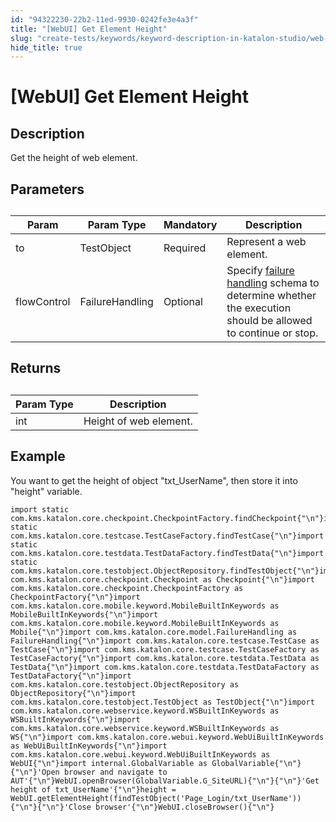 ```yaml
---
id: "94322230-22b2-11ed-9930-0242fe3e4a3f"
title: "[WebUI] Get Element Height"
slug: "create-tests/keywords/keyword-description-in-katalon-studio/web-ui-keywords/webui-get-element-height"
hide_title: true
---
```


# <a id="id_0" class="anchor_top_offset"/><a id="ariaid-title1" class="anchor_top_offset"/>[WebUI] Get Element Height


## <a id="id_0__id_1" class="anchor_top_offset"/>Description  

              
<p xmlns="http://www.w3.org/1999/xhtml" className="p">Get the height of web element.</p> 
      

## <a id="id_0__id_2" class="anchor_top_offset"/>Parameters  

              
<table xmlns="http://www.w3.org/1999/xhtml" className="table anchor_top_offset" id="id_0__4fbc1c6e-fbc2-4cae-a64d-4d47fb62af32"><caption /><thead className="thead"><tr className><th className="entry anchor_top_offset" id="id_0__4fbc1c6e-fbc2-4cae-a64d-4d47fb62af32__entry__1">Param</th><th className="entry anchor_top_offset" id="id_0__4fbc1c6e-fbc2-4cae-a64d-4d47fb62af32__entry__2">Param Type</th><th className="entry anchor_top_offset" id="id_0__4fbc1c6e-fbc2-4cae-a64d-4d47fb62af32__entry__3">Mandatory</th><th className="entry anchor_top_offset" id="id_0__4fbc1c6e-fbc2-4cae-a64d-4d47fb62af32__entry__4">Description</th></tr></thead><tbody className="tbody"><tr className><td className="entry" headers="id_0__4fbc1c6e-fbc2-4cae-a64d-4d47fb62af32__entry__1 id_0__4fbc1c6e-fbc2-4cae-a64d-4d47fb62af32__entry__2 id_0__4fbc1c6e-fbc2-4cae-a64d-4d47fb62af32__entry__3 id_0__4fbc1c6e-fbc2-4cae-a64d-4d47fb62af32__entry__4 ">to</td><td className="entry" headers="id_0__4fbc1c6e-fbc2-4cae-a64d-4d47fb62af32__entry__1 id_0__4fbc1c6e-fbc2-4cae-a64d-4d47fb62af32__entry__2 id_0__4fbc1c6e-fbc2-4cae-a64d-4d47fb62af32__entry__3 id_0__4fbc1c6e-fbc2-4cae-a64d-4d47fb62af32__entry__4 ">TestObject</td><td className="entry" headers="id_0__4fbc1c6e-fbc2-4cae-a64d-4d47fb62af32__entry__1 id_0__4fbc1c6e-fbc2-4cae-a64d-4d47fb62af32__entry__2 id_0__4fbc1c6e-fbc2-4cae-a64d-4d47fb62af32__entry__3 id_0__4fbc1c6e-fbc2-4cae-a64d-4d47fb62af32__entry__4 ">Required</td><td className="entry" headers="id_0__4fbc1c6e-fbc2-4cae-a64d-4d47fb62af32__entry__1 id_0__4fbc1c6e-fbc2-4cae-a64d-4d47fb62af32__entry__2 id_0__4fbc1c6e-fbc2-4cae-a64d-4d47fb62af32__entry__3 id_0__4fbc1c6e-fbc2-4cae-a64d-4d47fb62af32__entry__4 ">Represent a web element.</td></tr><tr className><td className="entry" headers="id_0__4fbc1c6e-fbc2-4cae-a64d-4d47fb62af32__entry__1 id_0__4fbc1c6e-fbc2-4cae-a64d-4d47fb62af32__entry__2 id_0__4fbc1c6e-fbc2-4cae-a64d-4d47fb62af32__entry__3 id_0__4fbc1c6e-fbc2-4cae-a64d-4d47fb62af32__entry__4 ">flowControl</td><td className="entry" headers="id_0__4fbc1c6e-fbc2-4cae-a64d-4d47fb62af32__entry__1 id_0__4fbc1c6e-fbc2-4cae-a64d-4d47fb62af32__entry__2 id_0__4fbc1c6e-fbc2-4cae-a64d-4d47fb62af32__entry__3 id_0__4fbc1c6e-fbc2-4cae-a64d-4d47fb62af32__entry__4 ">FailureHandling</td><td className="entry" headers="id_0__4fbc1c6e-fbc2-4cae-a64d-4d47fb62af32__entry__1 id_0__4fbc1c6e-fbc2-4cae-a64d-4d47fb62af32__entry__2 id_0__4fbc1c6e-fbc2-4cae-a64d-4d47fb62af32__entry__3 id_0__4fbc1c6e-fbc2-4cae-a64d-4d47fb62af32__entry__4 ">Optional</td><td className="entry" headers="id_0__4fbc1c6e-fbc2-4cae-a64d-4d47fb62af32__entry__1 id_0__4fbc1c6e-fbc2-4cae-a64d-4d47fb62af32__entry__2 id_0__4fbc1c6e-fbc2-4cae-a64d-4d47fb62af32__entry__3 id_0__4fbc1c6e-fbc2-4cae-a64d-4d47fb62af32__entry__4 ">Specify <a className="xref" href="/docs/maintain/configure-failure-handling-settings-in-katalon-studio">failure handling</a> schema to         determine whether the execution should be allowed to continue or         stop.</td></tr></tbody></table> 
      

## <a id="id_0__id_3" class="anchor_top_offset"/>Returns

              
<table xmlns="http://www.w3.org/1999/xhtml" className="table anchor_top_offset" id="id_0__8bfef756-6479-44e8-8e2b-c6f9550bf5cf"><caption /><thead className="thead"><tr className><th className="entry anchor_top_offset" id="id_0__8bfef756-6479-44e8-8e2b-c6f9550bf5cf__entry__1">Param Type</th><th className="entry anchor_top_offset" id="id_0__8bfef756-6479-44e8-8e2b-c6f9550bf5cf__entry__2">Description</th></tr></thead><tbody className="tbody"><tr className><td className="entry" headers="id_0__8bfef756-6479-44e8-8e2b-c6f9550bf5cf__entry__1 id_0__8bfef756-6479-44e8-8e2b-c6f9550bf5cf__entry__2 ">int</td><td className="entry" headers="id_0__8bfef756-6479-44e8-8e2b-c6f9550bf5cf__entry__1 id_0__8bfef756-6479-44e8-8e2b-c6f9550bf5cf__entry__2 ">Height of web element.</td></tr></tbody></table> 
      

## <a id="id_0__id_4" class="anchor_top_offset"/>Example 

              
<p xmlns="http://www.w3.org/1999/xhtml" className="p">You want to get the height of object "txt_UserName",   then store it into "height" variable.</p> 
              
<pre xmlns="http://www.w3.org/1999/xhtml" className="pre codeblock"><code>import static com.kms.katalon.core.checkpoint.CheckpointFactory.findCheckpoint{"\n"}import static com.kms.katalon.core.testcase.TestCaseFactory.findTestCase{"\n"}import static com.kms.katalon.core.testdata.TestDataFactory.findTestData{"\n"}import static com.kms.katalon.core.testobject.ObjectRepository.findTestObject{"\n"}import com.kms.katalon.core.checkpoint.Checkpoint as Checkpoint{"\n"}import com.kms.katalon.core.checkpoint.CheckpointFactory as CheckpointFactory{"\n"}import com.kms.katalon.core.mobile.keyword.MobileBuiltInKeywords as MobileBuiltInKeywords{"\n"}import com.kms.katalon.core.mobile.keyword.MobileBuiltInKeywords as Mobile{"\n"}import com.kms.katalon.core.model.FailureHandling as FailureHandling{"\n"}import com.kms.katalon.core.testcase.TestCase as TestCase{"\n"}import com.kms.katalon.core.testcase.TestCaseFactory as TestCaseFactory{"\n"}import com.kms.katalon.core.testdata.TestData as TestData{"\n"}import com.kms.katalon.core.testdata.TestDataFactory as TestDataFactory{"\n"}import com.kms.katalon.core.testobject.ObjectRepository as ObjectRepository{"\n"}import com.kms.katalon.core.testobject.TestObject as TestObject{"\n"}import com.kms.katalon.core.webservice.keyword.WSBuiltInKeywords as WSBuiltInKeywords{"\n"}import com.kms.katalon.core.webservice.keyword.WSBuiltInKeywords as WS{"\n"}import com.kms.katalon.core.webui.keyword.WebUiBuiltInKeywords as WebUiBuiltInKeywords{"\n"}import com.kms.katalon.core.webui.keyword.WebUiBuiltInKeywords as WebUI{"\n"}import internal.GlobalVariable as GlobalVariable{"\n"}{"\n"}'Open browser and navigate to AUT'{"\n"}WebUI.openBrowser(GlobalVariable.G_SiteURL){"\n"}{"\n"}'Get height of txt_UserName'{"\n"}height = WebUI.getElementHeight(findTestObject('Page_Login/txt_UserName')){"\n"}{"\n"}'Close browser'{"\n"}WebUI.closeBrowser(){"\n"}</code></pre> 
            
